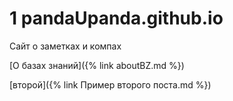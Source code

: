 # 1 pandaUpanda.github.io

Сайт о заметках и компах

[О базах знаний]({% link aboutBZ.md %})

[второй]({% link Пример второго поста.md %})
